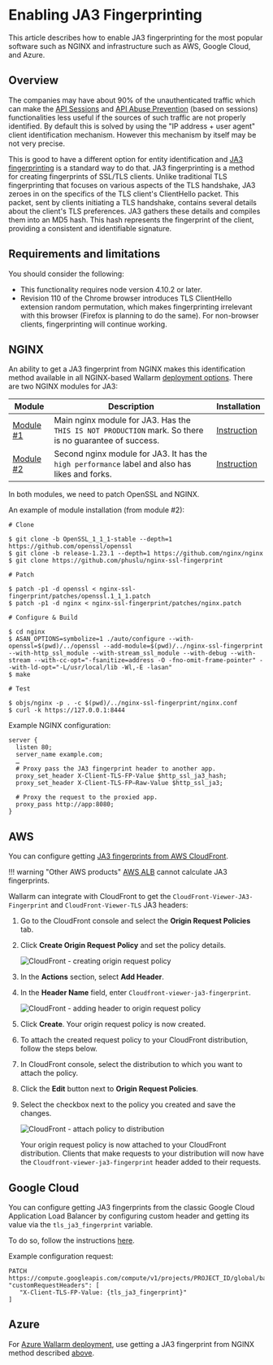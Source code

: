 # Enabling JA3 Fingerprinting

This article describes how to enable JA3 fingerprinting for the most popular software such as NGINX and infrastructure such as AWS, Google Cloud, and Azure.

## Overview

The companies may have about 90% of the unauthenticated traffic which can make the [API Sessions](../api-sessions.md) and [API Abuse Prevention](../api-abuse-prevention/overview.md) (based on sessions) functionalities less useful if the sources of such traffic are not properly identified. By default this is solved by using the "IP address + user agent" client identification mechanism. However this mechanism by itself may be not very precise.

This is good to have a different option for entity identification and [JA3 fingerprinting](https://www.peakhour.io/learning/fingerprinting/what-is-ja3-fingerprinting/) is a standard way to do that. JA3 fingerprinting is a method for creating fingerprints of SSL/TLS clients. Unlike traditional TLS fingerprinting that focuses on various aspects of the TLS handshake, JA3 zeroes in on the specifics of the TLS client's ClientHello packet. This packet, sent by clients initiating a TLS handshake, contains several details about the client's TLS preferences. JA3 gathers these details and compiles them into an MD5 hash. This hash represents the fingerprint of the client, providing a consistent and identifiable signature.

## Requirements and limitations

You should consider the following:

* This functionality requires node version 4.10.2 or later.
* Revision 110 of the Chrome browser introduces TLS ClientHello extension random permutation, which makes fingerprinting irrelevant with this browser (Firefox is planning to do the same). For non-browser clients, fingerprinting will continue working.

## NGINX

An ability to get a JA3 fingerprint from NGINX makes this identification method available in all NGINX-based Wallarm [deployment options](../installation/supported-deployment-options.md). There are two NGINX modules for JA3:

| Module | Description | Installation |
| - | - | - |
| [Module #1](https://github.com/fooinha/nginx-ssl-ja3) | Main nginx module for JA3. Has the `THIS IS NOT PRODUCTION` mark. So there is no guarantee of success. | [Instruction](https://github.com/fooinha/nginx-ssl-ja3#compilation-and-installation) |
| [Module #2](https://github.com/phuslu/nginx-ssl-fingerprint) | Second nginx module for JA3. It has the `high performance` label and also has likes and forks. | [Instruction](https://github.com/phuslu/nginx-ssl-fingerprint#quick-start) |

In both modules, we need to patch OpenSSL and NGINX.

An example of module installation (from module #2):

```
# Clone

$ git clone -b OpenSSL_1_1_1-stable --depth=1 https://github.com/openssl/openssl
$ git clone -b release-1.23.1 --depth=1 https://github.com/nginx/nginx
$ git clone https://github.com/phuslu/nginx-ssl-fingerprint

# Patch

$ patch -p1 -d openssl < nginx-ssl-fingerprint/patches/openssl.1_1_1.patch
$ patch -p1 -d nginx < nginx-ssl-fingerprint/patches/nginx.patch

# Configure & Build

$ cd nginx
$ ASAN_OPTIONS=symbolize=1 ./auto/configure --with-openssl=$(pwd)/../openssl --add-module=$(pwd)/../nginx-ssl-fingerprint --with-http_ssl_module --with-stream_ssl_module --with-debug --with-stream --with-cc-opt="-fsanitize=address -O -fno-omit-frame-pointer" --with-ld-opt="-L/usr/local/lib -Wl,-E -lasan"
$ make

# Test

$ objs/nginx -p . -c $(pwd)/../nginx-ssl-fingerprint/nginx.conf
$ curl -k https://127.0.0.1:8444
```

Example NGINX configuration:

```
server {
  listen 80;
  server_name example.com;
  …
  # Proxy pass the JA3 fingerprint header to another app.
  proxy_set_header X-Client-TLS-FP-Value $http_ssl_ja3_hash;
  proxy_set_header X-Client-TLS-FP–Raw-Value $http_ssl_ja3;

  # Proxy the request to the proxied app.
  proxy_pass http://app:8080;
}
```

## AWS

You can configure getting [JA3 fingerprints from AWS CloudFront](https://aws.amazon.com/about-aws/whats-new/2022/11/amazon-cloudfront-supports-ja3-fingerprint-headers/).

!!! warning "Other AWS products"
    [AWS ALB](https://aws.amazon.com/elasticloadbalancing/) cannot calculate JA3 fingerprints.

Wallarm can integrate with CloudFront to get the `CloudFront-Viewer-JA3-Fingerprint` and `CloudFront-Viewer-TLS` JA3 headers:

1. Go to the CloudFront console and select the **Origin Request Policies** tab.
1. Click **Create Origin Request Policy** and set the policy details.

    ![CloudFront - creating origin request policy](../images/configuration-guides/ja3/aws-cloudfront-create-origin-request-policy.png)

1. In the **Actions** section, select **Add Header**.
1. In the **Header Name** field, enter `Cloudfront-viewer-ja3-fingerprint`.

    ![CloudFront - adding header to origin request policy](../images/configuration-guides/ja3/aws-cloudfront-origin-request-policy-add-header.png)

1. Click **Create**. Your origin request policy is now created.
1. To attach the created request policy to your CloudFront distribution, follow the steps below.
1. In CloudFront console, select the distribution to which you want to attach the policy.
1. Click the **Edit** button next to **Origin Request Policies**.
1. Select the checkbox next to the policy you created and save the changes.

    ![CloudFront - attach policy to distribution](../images/configuration-guides/ja3/aws-cloudfront-attach-policy-to-distribution.png)

    Your origin request policy is now attached to your CloudFront distribution. Clients that make requests to your distribution will now have the `Cloudfront-viewer-ja3-fingerprint` header added to their requests.

## Google Cloud

You can configure getting JA3 fingerprints from the classic Google Cloud Application Load Balancer by configuring custom header and getting its value via the `tls_ja3_fingerprint` variable.

To do so, follow the instructions [here](https://cloud.google.com/load-balancing/docs/https/custom-headers).

Example configuration request:

```
PATCH https://compute.googleapis.com/compute/v1/projects/PROJECT_ID/global/backendServices/BACKEND_SERVICE_NAME
"customRequestHeaders": [
   "X-Client-TLS-FP-Value: {tls_ja3_fingerprint}"
]
```

## Azure

For [Azure Wallarm deployment](../installation/cloud-platforms/azure/docker-container.md), use getting a JA3 fingerprint from NGINX method described [above](#nginx).
